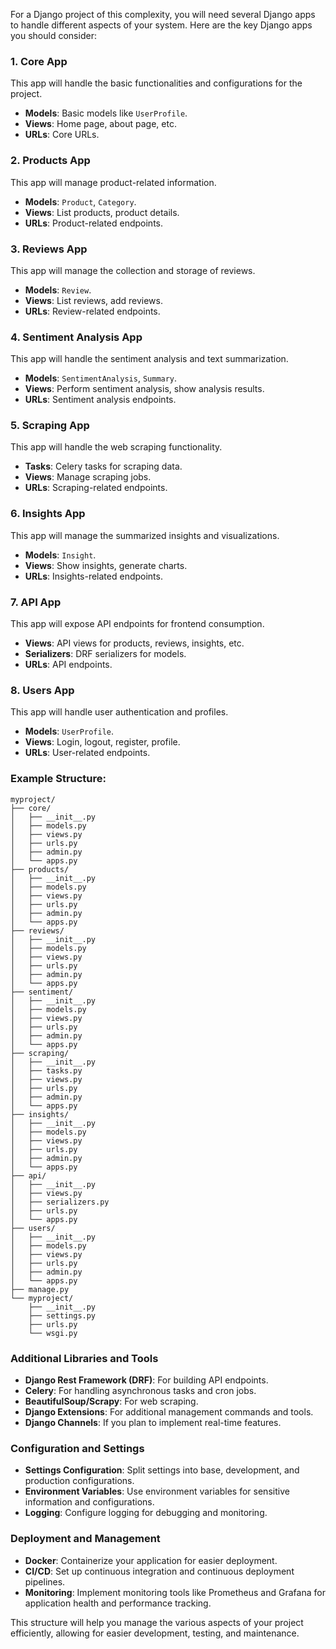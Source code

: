 For a Django project of this complexity, you will need several Django apps to handle different aspects of your system. Here are the key Django apps you should consider:

### 1. **Core App**
This app will handle the basic functionalities and configurations for the project.
- **Models**: Basic models like `UserProfile`.
- **Views**: Home page, about page, etc.
- **URLs**: Core URLs.

### 2. **Products App**
This app will manage product-related information.
- **Models**: `Product`, `Category`.
- **Views**: List products, product details.
- **URLs**: Product-related endpoints.

### 3. **Reviews App**
This app will manage the collection and storage of reviews.
- **Models**: `Review`.
- **Views**: List reviews, add reviews.
- **URLs**: Review-related endpoints.

### 4. **Sentiment Analysis App**
This app will handle the sentiment analysis and text summarization.
- **Models**: `SentimentAnalysis`, `Summary`.
- **Views**: Perform sentiment analysis, show analysis results.
- **URLs**: Sentiment analysis endpoints.

### 5. **Scraping App**
This app will handle the web scraping functionality.
- **Tasks**: Celery tasks for scraping data.
- **Views**: Manage scraping jobs.
- **URLs**: Scraping-related endpoints.

### 6. **Insights App**
This app will manage the summarized insights and visualizations.
- **Models**: `Insight`.
- **Views**: Show insights, generate charts.
- **URLs**: Insights-related endpoints.

### 7. **API App**
This app will expose API endpoints for frontend consumption.
- **Views**: API views for products, reviews, insights, etc.
- **Serializers**: DRF serializers for models.
- **URLs**: API endpoints.

### 8. **Users App**
This app will handle user authentication and profiles.
- **Models**: `UserProfile`.
- **Views**: Login, logout, register, profile.
- **URLs**: User-related endpoints.

### Example Structure:
```plaintext
myproject/
├── core/
│   ├── __init__.py
│   ├── models.py
│   ├── views.py
│   ├── urls.py
│   ├── admin.py
│   └── apps.py
├── products/
│   ├── __init__.py
│   ├── models.py
│   ├── views.py
│   ├── urls.py
│   ├── admin.py
│   └── apps.py
├── reviews/
│   ├── __init__.py
│   ├── models.py
│   ├── views.py
│   ├── urls.py
│   ├── admin.py
│   └── apps.py
├── sentiment/
│   ├── __init__.py
│   ├── models.py
│   ├── views.py
│   ├── urls.py
│   ├── admin.py
│   └── apps.py
├── scraping/
│   ├── __init__.py
│   ├── tasks.py
│   ├── views.py
│   ├── urls.py
│   ├── admin.py
│   └── apps.py
├── insights/
│   ├── __init__.py
│   ├── models.py
│   ├── views.py
│   ├── urls.py
│   ├── admin.py
│   └── apps.py
├── api/
│   ├── __init__.py
│   ├── views.py
│   ├── serializers.py
│   ├── urls.py
│   └── apps.py
├── users/
│   ├── __init__.py
│   ├── models.py
│   ├── views.py
│   ├── urls.py
│   ├── admin.py
│   └── apps.py
├── manage.py
└── myproject/
    ├── __init__.py
    ├── settings.py
    ├── urls.py
    └── wsgi.py
```

### Additional Libraries and Tools
- **Django Rest Framework (DRF)**: For building API endpoints.
- **Celery**: For handling asynchronous tasks and cron jobs.
- **BeautifulSoup/Scrapy**: For web scraping.
- **Django Extensions**: For additional management commands and tools.
- **Django Channels**: If you plan to implement real-time features.

### Configuration and Settings
- **Settings Configuration**: Split settings into base, development, and production configurations.
- **Environment Variables**: Use environment variables for sensitive information and configurations.
- **Logging**: Configure logging for debugging and monitoring.

### Deployment and Management
- **Docker**: Containerize your application for easier deployment.
- **CI/CD**: Set up continuous integration and continuous deployment pipelines.
- **Monitoring**: Implement monitoring tools like Prometheus and Grafana for application health and performance tracking.

This structure will help you manage the various aspects of your project efficiently, allowing for easier development, testing, and maintenance.